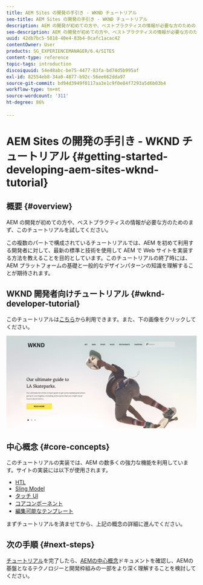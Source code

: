 ```yaml
---
title: AEM Sites の開発の手引き - WKND チュートリアル
seo-title: AEM Sites の開発の手引き - WKND チュートリアル
description: AEM の開発が初めての方や、ベストプラクティスの情報が必要な方のためのまず、このチュートリアルを試してください。この複数のパートで構成されているチュートリアルでは、AEM を初めて利用する開発者に対して、最新の標準と技術を使用して AEM で Web サイトを実装する方法を教えることを目的としています。
seo-description: AEM の開発が初めての方や、ベストプラクティスの情報が必要な方のためのまず、このチュートリアルを試してください。この複数のパートで構成されているチュートリアルでは、AEM を初めて利用する開発者に対して、最新の標準と技術を使用して AEM で Web サイトを実装する方法を教えることを目的としています。
uuid: 42db7bc5-5818-40e4-83b4-0cafc1acac42
contentOwner: User
products: SG_EXPERIENCEMANAGER/6.4/SITES
content-type: reference
topic-tags: introduction
discoiquuid: 54e48abc-be75-4477-83fa-bd74d5b995af
exl-id: 82554eb8-34a0-4877-b92c-56ee662dda97
source-git-commit: bd94d3949f0117aa3e1c9f0e84f7293a5d6b03b4
workflow-type: tm+mt
source-wordcount: '311'
ht-degree: 86%

---
```


# AEM Sites の開発の手引き - WKND チュートリアル {#getting-started-developing-aem-sites-wknd-tutorial}

## 概要 {#overview}

AEM の開発が初めての方や、ベストプラクティスの情報が必要な方のためのまず、このチュートリアルを試してください。

この複数のパートで構成されているチュートリアルでは、AEM を初めて利用する開発者に対して、最新の標準と技術を使用して AEM で Web サイトを実装する方法を教えることを目的としています。このチュートリアルの終了時には、AEM プラットフォームの基礎と一般的なデザインパターンの知識を理解することが期待されます。

## WKND 開発者向けチュートリアル {#wknd-developer-tutorial}

このチュートリアルは[こちら](https://docs.adobe.com/content/help/ja-JP/experience-manager-learn/getting-started-wknd-tutorial-develop/overview.html)から利用できます。また、下の画像をクリックしてください。

[![クリック画像](assets/screen_shot_2018-11-23at152453.png)](https://docs.adobe.com/content/help/en/experience-manager-learn/getting-started-wknd-tutorial-develop/overview.html)

## 中心概念 {#core-concepts}

このチュートリアルの実装では、AEM の数多くの強力な機能を利用しています。サイトの実装には以下が使用されます。

* [HTL](https://helpx.adobe.com/jp/experience-manager/htl/user-guide.html)
* [Sling Model](https://sling.apache.org/documentation/bundles/models.html)
* [タッチ UI](/help/sites-developing/touch-ui-concepts.md)
* [コアコンポーネント](https://docs.adobe.com/content/help/ja/experience-manager-core-components/using/introduction.html)
* [編集可能なテンプレート](/help/sites-developing/page-templates-editable.md)

まずチュートリアルを済ませてから、上記の概念の詳細に進んでください。

## 次の手順 {#next-steps}

[チュートリアル](https://helpx.adobe.com/jp/experience-manager/kt/sites/using/getting-started-wknd-tutorial-develop.html)を完了したら、[AEMの中心概念](/help/sites-developing/the-basics.md)ドキュメントを確認し、AEMの基盤となるテクノロジーと開発枠組みの一部をより深く理解することを検討してください。
